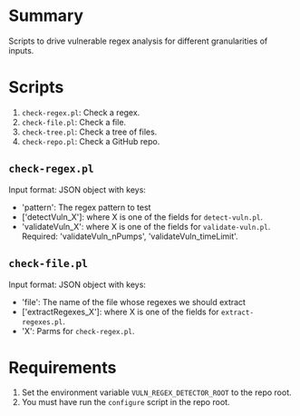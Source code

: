 # Summary

Scripts to drive vulnerable regex analysis for different granularities of inputs.

# Scripts

1. `check-regex.pl`: Check a regex.
2. `check-file.pl`: Check a file.
3. `check-tree.pl`: Check a tree of files.
4. `check-repo.pl`: Check a GitHub repo.

## `check-regex.pl`

Input format: JSON object with keys:
- 'pattern': The regex pattern to test
- \['detectVuln\_X'\]: where X is one of the fields for `detect-vuln.pl`.
- 'validateVuln\_X': where X is one of the fields for `validate-vuln.pl`. Required: 'validateVuln\_nPumps', 'validateVuln\_timeLimit'.

## `check-file.pl`

Input format: JSON object with keys:
- 'file': The name of the file whose regexes we should extract
- \['extractRegexes\_X'\]: where X is one of the fields for `extract-regexes.pl`.
- 'X': Parms for `check-regex.pl`.

# Requirements

1. Set the environment variable `VULN_REGEX_DETECTOR_ROOT` to the repo root.
2. You must have run the `configure` script in the repo root.
